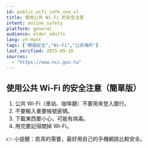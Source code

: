 ```yaml
---
id: public_wifi_safe_use_v1
title: 使用公共 Wi-Fi 的安全注意
intent: online_safety
platform: general
audience: older_adults
lang: zh-Hant
tags: ["網路安全","Wi-Fi","公共場所"]
last_verified: 2025-09-20
sources:
  - "https://www.ncc.gov.tw"
---
```


## 使用公共 Wi-Fi 的安全注意（簡單版）

1. 公共 Wi-Fi（車站、咖啡廳）不要用來登入銀行。  
2. 不要輸入重要帳號密碼。  
3. 下載東西要小心，可能有病毒。  
4. 用完要記得關掉 Wi-Fi。  

👉 小提醒：若真的需要，最好用自己的手機網路比較安全。
